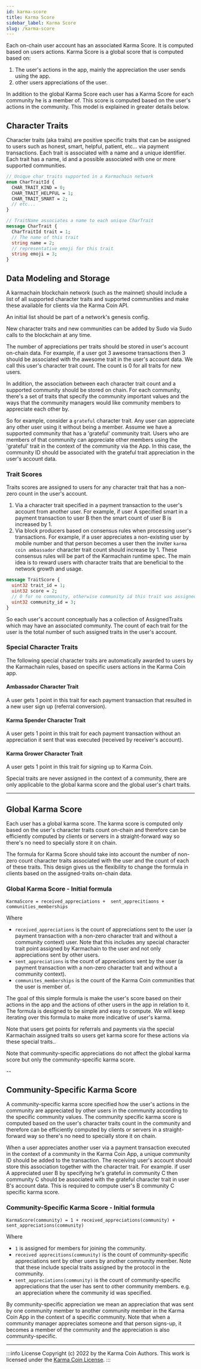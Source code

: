 ```yaml
---
id: karma-score
title: Karma Score
sidebar_label: Karma Score
slug: /karma-score
---
```


Each on-chain user account has an associated Karma Score. It is computed based on users actions. Karma Score is a global score that is computed based on:

1. The user's actions in the app, mainly the appreciation the user sends using the app. 
2. other users appreciations of the user. 

In addition to the global Karma Score each user has a Karma Score for each community he is a member of. This score is computed based on the user's actions in the community. This model is explained in greater details below.

## Character Traits
Character traits (aka traits) are positive specific traits that can be assigned to users such as honest, smart, helpful, patient, etc... via payment transactions. Each trait is associated with a name and a unique identifier. Each trait has a name, id and a possible associated with one or more supported communities.

```protobuf
// Unique char traits supported in a Karmachain network
enum CharTraitId {
  CHAR_TRAIT_KIND = 0;
  CHAR_TRAIT_HELPFUL = 1;
  CHAR_TRAIT_SMART = 2;
  // etc...
}

// TraitName associates a name to each unique CharTrait
message CharTrait {
  CharTraitId trait = 1;
  // The name of this trait
  string name = 2;
  // representative emoji for this trait
  string emoji = 3;
}
```

## Data Modeling and Storage
A karmachain blockchain network (such as the mainnet) should include a list of all supported character traits and supported communities and make these available for clients via the Karma Coin API. 

An initial list should be part of a network's genesis config. 

New character traits and new communities can be added by Sudo via Sudo calls to the blockchain at any time.

The number of appreciations per traits should be stored in user's account on-chain data. For example, if a user got 3 awesome transactions then 3 should be associated with the awesome trait in the user's account data.
We call this user's character trait count. The count is 0 for all traits for new users.

In addition, the association between each character trait count and a supported community should be stored on chain. For each community, there's a set of traits that specify the community important values and the ways that the community managers would like community members to appreciate each other by. 

So for example, consider a `grateful` character trait. Any user can appreciate any other user using it without being a member. Assume we have a supported community that has a 'grateful' community trait. Users who are members of that community can appreciate other members using the 'grateful' trait in the context of the community via the App. In this case, the community ID should be associated with the grateful trait appreciation in the user's account data. 

### Trait Scores
Traits scores are assigned to users for any character trait that has a non-zero count in the user's account.

1. Via a character trait specified in a payment transaction to the user's account from another user. For example, if user A specified smart in a payment transaction to user B then the smart count of user B is increased by 1.
2. Via block producers based on consensus rules when processing user's transactions. For example, if a user appreciates a non-existing user by mobile number and that person becomes a user then the inviter `karma coin ambassador` character trait count should increase by 1. These consensus rules will be part of the Karmachain runtime spec. The main idea is to reward users with character traits that are beneficial to the network growth and usage.

```protobuf
message TraitScore {
  uint32 trait_id = 1;
  uint32 score = 2;
  // 0 for no community, otherwise community id this trait was assigned
  uint32 community_id = 3;
}

```

So each user's account conceptually has a collection of AssignedTraits which may have an associated community. The count of each trait for the user is the total number of such assigned traits in the user's account. 

### Special Character Traits
The following special character traits are automatically awarded to users by the Karmachain rules, based on specific users actions in the Karma Coin app.

#### Ambassador Character Trait
A user gets 1 point in this trait for each payment transaction that resulted in a new user sign up (referral conversion).

#### Karma Spender Character Trait
A user gets 1 point in this trait for each payment transaction without an appreciation it sent that was executed (received by receiver's account).

#### Karma Grower Character Trait
A user gets 1 point in this trait for signing up to Karma Coin.

Special traits are never assigned in the context of a community, there are only applicable to the global karma score and the global user's chart traits.

---

## Global Karma Score
Each user has a global karma score. The karma score is computed only based on the user's character traits count on-chain and therefore can be efficiently computed by clients or servers in a straight-forward way so  there's no need to specially store it on chain.

The formula for Karma Score should take into account the number of non-zero count character traits associated with the user and the count of each of these traits. This design gives us the flexibility to change the formula in clients based on the assigned-traits on-chain data.

### Global Karma Score - Initial formula

`KarmaScore = received_appreciations +  sent_apprecitiaons + communities_memberships`

Where
- `received_appreciations` is the count of appreciations sent to the user (a payment transaction with a non-zero character trait and without a community context) user. Note that this includes any special character trait point assigned by Karmachain to the user and not only appreciations sent by other users.
- `sent_appreciations` is the count of appreciations sent by the user (a payment transaction with a non-zero character trait and without a community context).
- `communites_memberships` is the count of the Karma Coin communities that the user is member of.

The goal of this simple formula is make the user's score based on their actions in the app and the actions of other users in the app in relation to it. The formula is designed to be simple and easy to compute. We will keep iterating over this formula to make more indicative of user's karma. 

Note that users get points for referrals and payments via the special Karmachain assigned traits so users get karma score for these actions via these special traits..

Note that community-specific appreciations do not affect the global karma score but only the community-specific karma score.


-- 
## Community-Specific Karma Score
A community-specific karma score specified how the user's actions in the community are appreciated by other users in the community according to the specific community values. The community specific karma score is computed based on the user's character traits count in the community and therefore can be efficiently computed by clients or servers in a straight-forward way so  there's no need to specially store it on chain.

When a user appreciates another user via a payment transaction executed in the context of a community in the Karma Coin App, a unique community ID should be added to the transaction. The receiving user's account should store this association together with the character trait. For example. if user A appreciated user B by specifying he's grateful in community C then community C should be associated with the grateful character trait in user B's account data. This is required to compute user's B community C specific karma score.

### Community-Specific Karma Score - Initial formula

`KarmaScore(community) = 1 + received_appreciations(community) + sent_appreciations(community)`

Where 
- `1` is assigned for members for joining the community.
- `received apprecitions(community)` is the count of community-specific appreciations sent by other users by another community member. Note that these include special traits assigned by the protocol in the community.
- `sent_appreciations(community)` is the count of community-specific appreciations that the user has sent to other community members. e.g. an appreciation where the community id was specified.

By community-specific appreciation we mean an appreciation that was sent by one community member to another community member in the Karma Coin App in the context of a specific community. Note that when a community manager appreciates someone and that person signs-up, it becomes a member of the community and the appreciation is also community-specific.

---
:::info License
Copyright (c) 2022 by the Karma Coin Authors. This work is licensed under the [Karma Coin License](/docs/license).
:::